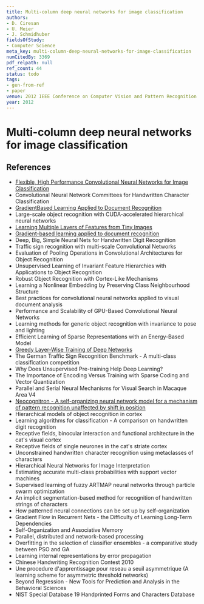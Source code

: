 ```yaml
---
title: Multi-column deep neural networks for image classification
authors:
- D. Ciresan
- U. Meier
- J. Schmidhuber
fieldsOfStudy:
- Computer Science
meta_key: multi-column-deep-neural-networks-for-image-classification
numCitedBy: 3369
pdf_relpath: null
ref_count: 44
status: todo
tags:
- gen-from-ref
- paper
venue: 2012 IEEE Conference on Computer Vision and Pattern Recognition
year: 2012
---
```


# Multi-column deep neural networks for image classification

## References

- [Flexible, High Performance Convolutional Neural Networks for Image Classification](./flexible-high-performance-convolutional-neural-networks-for-image-classification.md)
- Convolutional Neural Network Committees for Handwritten Character Classification
- [GradientBased Learning Applied to Document Recognition](./gradientbased-learning-applied-to-document-recognition.md)
- Large-scale object recognition with CUDA-accelerated hierarchical neural networks
- [Learning Multiple Layers of Features from Tiny Images](./learning-multiple-layers-of-features-from-tiny-images.md)
- [Gradient-based learning applied to document recognition](./gradient-based-learning-applied-to-document-recognition.md)
- Deep, Big, Simple Neural Nets for Handwritten Digit Recognition
- Traffic sign recognition with multi-scale Convolutional Networks
- Evaluation of Pooling Operations in Convolutional Architectures for Object Recognition
- Unsupervised Learning of Invariant Feature Hierarchies with Applications to Object Recognition
- Robust Object Recognition with Cortex-Like Mechanisms
- Learning a Nonlinear Embedding by Preserving Class Neighbourhood Structure
- Best practices for convolutional neural networks applied to visual document analysis
- Performance and Scalability of GPU-Based Convolutional Neural Networks
- Learning methods for generic object recognition with invariance to pose and lighting
- Efficient Learning of Sparse Representations with an Energy-Based Model
- [Greedy Layer-Wise Training of Deep Networks](./greedy-layer-wise-training-of-deep-networks.md)
- The German Traffic Sign Recognition Benchmark - A multi-class classification competition
- Why Does Unsupervised Pre-training Help Deep Learning?
- The Importance of Encoding Versus Training with Sparse Coding and Vector Quantization
- Parallel and Serial Neural Mechanisms for Visual Search in Macaque Area V4
- [Neocognitron - A self-organizing neural network model for a mechanism of pattern recognition unaffected by shift in position](./neocognitron-a-self-organizing-neural-network-model-for-a-mechanism-of-pattern-recognition-unaffected-by-shift-in-position.md)
- Hierarchical models of object recognition in cortex
- Learning algorithms for classification - A comparison on handwritten digit recognition
- Receptive fields, binocular interaction and functional architecture in the cat's visual cortex
- Receptive fields of single neurones in the cat's striate cortex
- Unconstrained handwritten character recognition using metaclasses of characters
- Hierarchical Neural Networks for Image Interpretation
- Estimating accurate multi-class probabilities with support vector machines
- Supervised learning of fuzzy ARTMAP neural networks through particle swarm optimization
- An implicit segmentation-based method for recognition of handwritten strings of characters
- How patterned neural connections can be set up by self-organization
- Gradient Flow in Recurrent Nets - the Difficulty of Learning Long-Term Dependencies
- Self-Organization and Associative Memory
- Parallel, distributed and network-based processing
- Overfitting in the selection of classifier ensembles - a comparative study between PSO and GA
- Learning internal representations by error propagation
- Chinese Handwriting Recognition Contest 2010
- Une procedure d'apprentissage pour reseau a seuil asymmetrique (A learning scheme for asymmetric threshold networks)
- Beyond Regression - New Tools for Prediction and Analysis in the Behavioral Sciences
- NIST Special Database 19 Handprinted Forms and Characters Database
